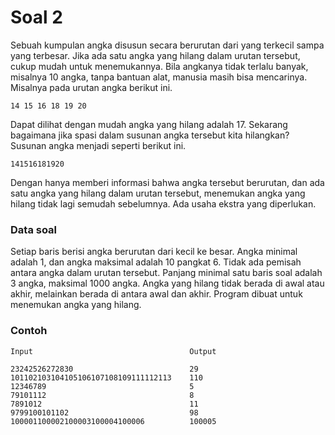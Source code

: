 # Soal 2

Sebuah kumpulan angka disusun secara berurutan dari yang terkecil sampa yang terbesar. Jika ada satu angka yang hilang dalam urutan tersebut, cukup mudah untuk menemukannya. Bila angkanya tidak terlalu banyak, misalnya 10 angka, tanpa bantuan alat, manusia masih bisa mencarinya. Misalnya pada urutan angka berikut ini.

`14 15 16 18 19 20`

Dapat dilihat dengan mudah angka yang hilang adalah 17. Sekarang bagaimana jika spasi dalam susunan angka tersebut kita hilangkan? Susunan angka menjadi seperti berikut ini.

`141516181920`

Dengan hanya memberi informasi bahwa angka tersebut berurutan, dan ada satu angka yang hilang dalam urutan tersebut, menemukan angka yang hilang tidak lagi semudah sebelumnya. Ada usaha ekstra yang diperlukan.

### Data soal

Setiap baris berisi angka berurutan dari kecil ke besar. Angka minimal adalah 1, dan angka maksimal adalah 10 pangkat 6. Tidak ada pemisah antara angka dalam urutan tersebut. Panjang minimal satu baris soal adalah 3 angka, maksimal 1000 angka. Angka yang hilang tidak berada di awal atau akhir, melainkan berada di antara awal dan akhir. Program dibuat untuk menemukan angka yang hilang.

### Contoh

```
Input                                   Output

23242526272830                          29
101102103104105106107108109111112113    110
12346789                                5
79101112                                8
7891012                                 11
9799100101102                           98                              
100001100002100003100004100006          100005

```